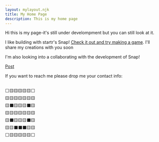 ```yaml
---
layout: mylayout.njk
title: My Home Page
description: This is my home page
---
```


Hi this is my page-it's still under develompment but you can still look at it. 

I like building with startr's Snap!
[Check it out and try making a game](https://snap.startr.cloud/). 
I'll share my creations with you soon 

I'm also looking into a collaborating with the development of Snap!

[Post](/23-07-19)

If you want to reach me please drop me your contact info: <script type="text/javascript" src="//communication.openco.ca/form/generate.js?id=6"></script>

<pre>

⬜🟨🟨🟨🟨🟨⬜
🟨🟨🟨🟨🟨🟨🟨
🟨⬛🟨🟨🟨⬛🟨
🟨🟨🟨🟨🟨🟨🟨
🟨⬛🟨🟨🟨⬛🟨
🟨🟨⬛⬛⬛🟨🟨
⬜🟨🟨🟨🟨🟨⬜

</pre>